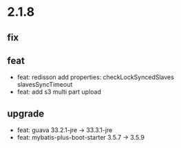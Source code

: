 # 2.1.8

## fix

## feat

- feat: redisson add properties: checkLockSyncedSlaves slavesSyncTimeout
- feat: add s3 multi part upload

## upgrade

- feat: guava 33.2.1-jre -> 33.3.1-jre
- feat: mybatis-plus-boot-starter 3.5.7 -> 3.5.9